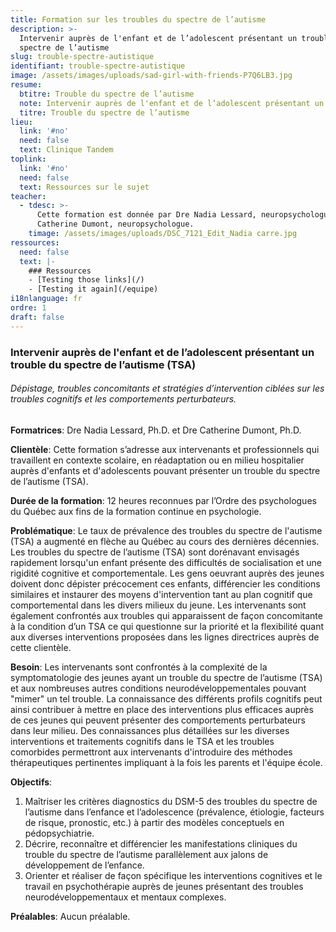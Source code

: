 ```yaml
---
title: Formation sur les troubles du spectre de l’autisme
description: >-
  Intervenir auprès de l'enfant et de l’adolescent présentant un trouble du
  spectre de l’autisme
slug: trouble-spectre-autistique
identifiant: trouble-spectre-autistique
image: /assets/images/uploads/sad-girl-with-friends-P7Q6LB3.jpg
resume:
  btitre: Trouble du spectre de l’autisme
  note: Intervenir auprès de l'enfant et de l’adolescent présentant un TSA
  titre: Trouble du spectre de l’autisme
lieu:
  link: '#no'
  need: false
  text: Clinique Tandem
toplink:
  link: '#no'
  need: false
  text: Ressources sur le sujet
teacher:
  - tdesc: >-
      Cette formation est donnée par Dre Nadia Lessard, neuropsychologue, et Dre
      Catherine Dumont, neuropsychologue.
    timage: /assets/images/uploads/DSC_7121_Edit_Nadia carre.jpg
ressources:
  need: false
  text: |-
    ### Ressources
    - [Testing those links](/)
    - [Testing it again](/equipe)
i18nlanguage: fr
ordre: 1
draft: false
---
```


### Intervenir auprès de l'enfant et de l’adolescent présentant un trouble du spectre de l’autisme (TSA)

###### Dépistage, troubles concomitants et stratégies d’intervention ciblées sur les troubles cognitifs et les comportements perturbateurs.

**Formatrices**: Dre Nadia Lessard, Ph.D. et Dre Catherine Dumont, Ph.D.

**Clientèle**: Cette formation s’adresse aux intervenants et professionnels qui travaillent en contexte scolaire, en réadaptation ou en milieu hospitalier auprès d'enfants et d'adolescents pouvant présenter un trouble du spectre de l’autisme (TSA). 

**Durée de la formation**: 12 heures reconnues par l’Ordre des psychologues du Québec aux fins de la formation continue en psychologie.


**Problématique**: Le taux de prévalence des troubles du spectre de l'autisme (TSA) a augmenté en flèche au Québec au cours des dernières décennies. Les troubles du spectre de l’autisme (TSA) sont dorénavant envisagés rapidement lorsqu'un enfant présente des difficultés de socialisation et une rigidité cognitive et comportementale. Les gens oeuvrant auprès des jeunes doivent donc dépister précocement ces enfants, différencier les conditions similaires et instaurer des moyens d'intervention tant au plan cognitif que comportemental dans les divers milieux du jeune. Les intervenants sont également confrontés aux troubles qui apparaissent de façon concomitante à la condition d’un TSA ce qui questionne sur la priorité et la flexibilité quant aux diverses interventions proposées dans les lignes directrices auprès de cette clientèle. 

**Besoin**: Les intervenants sont confrontés à la complexité de la symptomatologie des jeunes ayant un trouble du spectre de l’autisme (TSA) et aux nombreuses autres conditions neurodéveloppementales pouvant "mimer" un tel trouble. La connaissance des différents profils cognitifs peut ainsi contribuer à mettre en place des interventions plus efficaces auprès de ces jeunes qui peuvent présenter des comportements perturbateurs dans leur milieu. Des connaissances plus détaillées sur les diverses interventions et traitements cognitifs dans le TSA et les troubles comorbides permettront aux intervenants d'introduire des méthodes thérapeutiques pertinentes impliquant à la fois les parents et l'équipe école. 

**Objectifs**:

1. Maîtriser les critères diagnostics du DSM-5 des troubles du spectre de l’autisme dans l’enfance et l’adolescence (prévalence, étiologie, facteurs de risque, pronostic, etc.) à partir des modèles conceptuels en pédopsychiatrie.	
2. Décrire, reconnaître et différencier les manifestations cliniques du trouble du spectre de l’autisme parallèlement aux jalons de développement de l’enfance.
3. Orienter et réaliser de façon spécifique les interventions cognitives et le travail en psychothérapie auprès de jeunes présentant des troubles neurodéveloppementaux et mentaux complexes.

**Préalables**: Aucun préalable.







